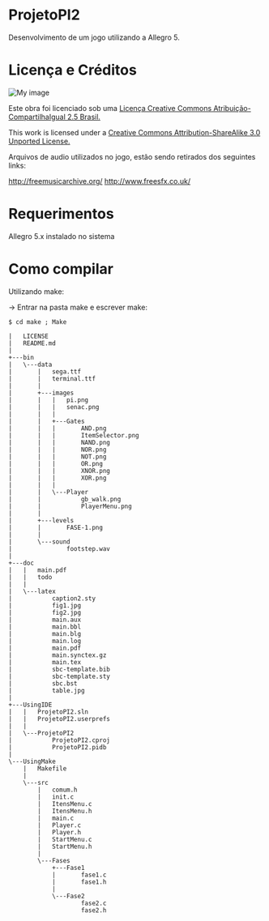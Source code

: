 ProjetoPI2
==========
Desenvolvimento de um jogo utilizando a Allegro 5.

Licença e Créditos
========
![My image](http://i.creativecommons.org/l/by-sa/3.0/88x31.png)

Este obra foi licenciado sob uma [Licença Creative Commons Atribuição-CompartilhaIgual 2.5 Brasil.](http://creativecommons.org/choose/results-one?license_code=by-sa&jurisdiction=br&version=2.5&lang=pt_BR)

This work is licensed under a [Creative Commons Attribution-ShareAlike 3.0 Unported License.](http://creativecommons.org/licenses/by-sa/3.0/)

Arquivos de audio utilizados no jogo, estão sendo retirados dos seguintes links:

http://freemusicarchive.org/
http://www.freesfx.co.uk/

Requerimentos
=============
Allegro 5.x instalado no sistema

Como compilar
=============

Utilizando make:

-> Entrar na pasta make e escrever make:
```
$ cd make ; Make
```

```
|   LICENSE
|   README.md
|
+---bin
|   \---data
|       |   sega.ttf
|       |   terminal.ttf
|       |
|       +---images
|       |   |   pi.png
|       |   |   senac.png
|       |   |
|       |   +---Gates
|       |   |       AND.png
|       |   |       ItemSelector.png
|       |   |       NAND.png
|       |   |       NOR.png
|       |   |       NOT.png
|       |   |       OR.png
|       |   |       XNOR.png
|       |   |       XOR.png
|       |   |
|       |   \---Player
|       |           gb_walk.png
|       |           PlayerMenu.png
|       |
|       +---levels
|       |       FASE-1.png
|       |
|       \---sound
|               footstep.wav
|
+---doc
|   |   main.pdf
|   |   todo
|   |
|   \---latex
|           caption2.sty
|           fig1.jpg
|           fig2.jpg
|           main.aux
|           main.bbl
|           main.blg
|           main.log
|           main.pdf
|           main.synctex.gz
|           main.tex
|           sbc-template.bib
|           sbc-template.sty
|           sbc.bst
|           table.jpg
|
+---UsingIDE
|   |   ProjetoPI2.sln
|   |   ProjetoPI2.userprefs
|   |
|   \---ProjetoPI2
|           ProjetoPI2.cproj
|           ProjetoPI2.pidb
|
\---UsingMake
    |   Makefile
    |
    \---src
        |   comum.h
        |   init.c
        |   ItensMenu.c
        |   ItensMenu.h
        |   main.c
        |   Player.c
        |   Player.h
        |   StartMenu.c
        |   StartMenu.h
        |
        \---Fases
            +---Fase1
            |       fase1.c
            |       fase1.h
            |
            \---Fase2
                    fase2.c
                    fase2.h
```
